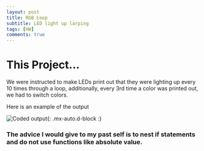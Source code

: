 ```yaml
---
layout: post
title: RGB Loop
subtitle: LED light up larping
tags: [HW]
comments: true
---
```

# This Project...

We were instructed to make LEDs print out that they were lighting up every 10 times through a loop, additionally, every 3rd time a color was printed out, we had to switch colors. 

Here is an example of the output

![Coded output](https://DMMeyers.github.io/assets/img/rbg.png){: .mx-auto.d-block :}


### The advice I would give to my past self is to nest if statements and do not use functions like absolute value. 
